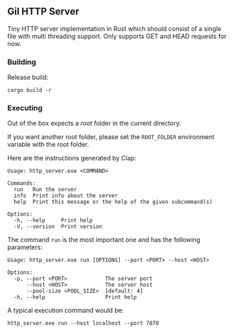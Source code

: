 Gil HTTP Server
---------------

Tiny HTTP server implementation in Rust which should consist of a single file with multi threading support.
Only supports GET and HEAD requests for now.

### Building

Release build:

```
cargo build -r
```

### Executing

Out of the box expects a *root* folder in the current directory.

If you want another root folder, please set the `ROOT_FOLDER` environment variable with the root folder.

Here are the instructions generated by Clap:

```
Usage: http_server.exe <COMMAND>

Commands:
  run   Run the server
  info  Print info about the server
  help  Print this message or the help of the given subcommand(s)

Options:
  -h, --help     Print help
  -V, --version  Print version

```

The command `run` is the most important one and has the following parameters:

```
Usage: http_server.exe run [OPTIONS] --port <PORT> --host <HOST>

Options:
  -p, --port <PORT>            The server port
      --host <HOST>            The server host
      --pool-size <POOL_SIZE>  [default: 4]
  -h, --help                   Print help

```

A typical execution command would be:

```http_server.exe run --host localhost --port 7878```
